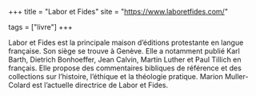+++
title = "Labor et Fides"
site = "https://www.laboretfides.com/"

tags = ["livre"]
+++

Labor et Fides est la principale maison d’éditions protestante en langue française. Son siège se trouve à Genève. Elle a notamment publié Karl Barth, Dietrich Bonhoeffer, Jean Calvin, Martin Luther et Paul Tillich en français. Elle propose des commentaires bibliques de référence et des collections sur l’histoire, l’éthique et la théologie pratique. Marion Muller-Colard est l’actuelle directrice de Labor et Fides.
